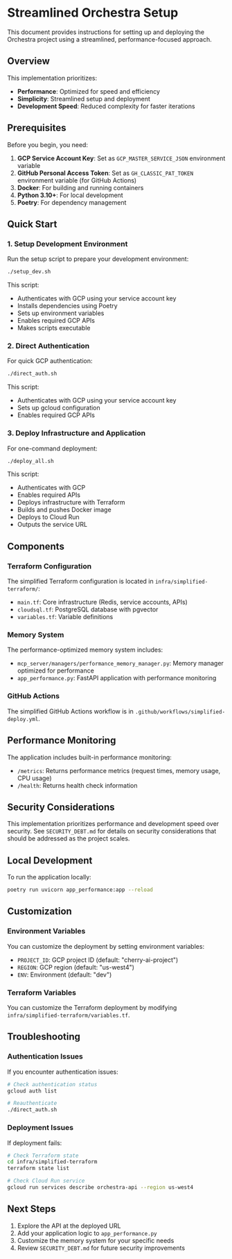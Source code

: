 # Streamlined Orchestra Setup

This document provides instructions for setting up and deploying the Orchestra project using a streamlined, performance-focused approach.

## Overview

This implementation prioritizes:

- **Performance**: Optimized for speed and efficiency
- **Simplicity**: Streamlined setup and deployment
- **Development Speed**: Reduced complexity for faster iterations

## Prerequisites

Before you begin, you need:

1. **GCP Service Account Key**: Set as `GCP_MASTER_SERVICE_JSON` environment variable
2. **GitHub Personal Access Token**: Set as `GH_CLASSIC_PAT_TOKEN` environment variable (for GitHub Actions)
3. **Docker**: For building and running containers
4. **Python 3.10+**: For local development
5. **Poetry**: For dependency management

## Quick Start

### 1. Setup Development Environment

Run the setup script to prepare your development environment:

```bash
./setup_dev.sh
```

This script:

- Authenticates with GCP using your service account key
- Installs dependencies using Poetry
- Sets up environment variables
- Enables required GCP APIs
- Makes scripts executable

### 2. Direct Authentication

For quick GCP authentication:

```bash
./direct_auth.sh
```

This script:

- Authenticates with GCP using your service account key
- Sets up gcloud configuration
- Enables required GCP APIs

### 3. Deploy Infrastructure and Application

For one-command deployment:

```bash
./deploy_all.sh
```

This script:

- Authenticates with GCP
- Enables required APIs
- Deploys infrastructure with Terraform
- Builds and pushes Docker image
- Deploys to Cloud Run
- Outputs the service URL

## Components

### Terraform Configuration

The simplified Terraform configuration is located in `infra/simplified-terraform/`:

- `main.tf`: Core infrastructure (Redis, service accounts, APIs)
- `cloudsql.tf`: PostgreSQL database with pgvector
- `variables.tf`: Variable definitions

### Memory System

The performance-optimized memory system includes:

- `mcp_server/managers/performance_memory_manager.py`: Memory manager optimized for performance
- `app_performance.py`: FastAPI application with performance monitoring

### GitHub Actions

The simplified GitHub Actions workflow is in `.github/workflows/simplified-deploy.yml`.

## Performance Monitoring

The application includes built-in performance monitoring:

- `/metrics`: Returns performance metrics (request times, memory usage, CPU usage)
- `/health`: Returns health check information

## Security Considerations

This implementation prioritizes performance and development speed over security. See `SECURITY_DEBT.md` for details on security considerations that should be addressed as the project scales.

## Local Development

To run the application locally:

```bash
poetry run uvicorn app_performance:app --reload
```

## Customization

### Environment Variables

You can customize the deployment by setting environment variables:

- `PROJECT_ID`: GCP project ID (default: "cherry-ai-project")
- `REGION`: GCP region (default: "us-west4")
- `ENV`: Environment (default: "dev")

### Terraform Variables

You can customize the Terraform deployment by modifying `infra/simplified-terraform/variables.tf`.

## Troubleshooting

### Authentication Issues

If you encounter authentication issues:

```bash
# Check authentication status
gcloud auth list

# Reauthenticate
./direct_auth.sh
```

### Deployment Issues

If deployment fails:

```bash
# Check Terraform state
cd infra/simplified-terraform
terraform state list

# Check Cloud Run service
gcloud run services describe orchestra-api --region us-west4
```

## Next Steps

1. Explore the API at the deployed URL
2. Add your application logic to `app_performance.py`
3. Customize the memory system for your specific needs
4. Review `SECURITY_DEBT.md` for future security improvements

